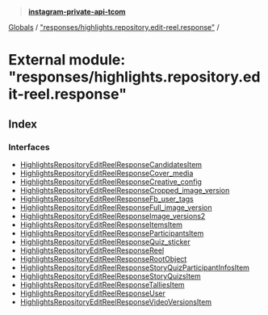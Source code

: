 > **[instagram-private-api-tcom](../README.md)**

[Globals](../README.md) / ["responses/highlights.repository.edit-reel.response"](_responses_highlights_repository_edit_reel_response_.md) /

# External module: "responses/highlights.repository.edit-reel.response"

## Index

### Interfaces

* [HighlightsRepositoryEditReelResponseCandidatesItem](../interfaces/_responses_highlights_repository_edit_reel_response_.highlightsrepositoryeditreelresponsecandidatesitem.md)
* [HighlightsRepositoryEditReelResponseCover_media](../interfaces/_responses_highlights_repository_edit_reel_response_.highlightsrepositoryeditreelresponsecover_media.md)
* [HighlightsRepositoryEditReelResponseCreative_config](../interfaces/_responses_highlights_repository_edit_reel_response_.highlightsrepositoryeditreelresponsecreative_config.md)
* [HighlightsRepositoryEditReelResponseCropped_image_version](../interfaces/_responses_highlights_repository_edit_reel_response_.highlightsrepositoryeditreelresponsecropped_image_version.md)
* [HighlightsRepositoryEditReelResponseFb_user_tags](../interfaces/_responses_highlights_repository_edit_reel_response_.highlightsrepositoryeditreelresponsefb_user_tags.md)
* [HighlightsRepositoryEditReelResponseFull_image_version](../interfaces/_responses_highlights_repository_edit_reel_response_.highlightsrepositoryeditreelresponsefull_image_version.md)
* [HighlightsRepositoryEditReelResponseImage_versions2](../interfaces/_responses_highlights_repository_edit_reel_response_.highlightsrepositoryeditreelresponseimage_versions2.md)
* [HighlightsRepositoryEditReelResponseItemsItem](../interfaces/_responses_highlights_repository_edit_reel_response_.highlightsrepositoryeditreelresponseitemsitem.md)
* [HighlightsRepositoryEditReelResponseParticipantsItem](../interfaces/_responses_highlights_repository_edit_reel_response_.highlightsrepositoryeditreelresponseparticipantsitem.md)
* [HighlightsRepositoryEditReelResponseQuiz_sticker](../interfaces/_responses_highlights_repository_edit_reel_response_.highlightsrepositoryeditreelresponsequiz_sticker.md)
* [HighlightsRepositoryEditReelResponseReel](../interfaces/_responses_highlights_repository_edit_reel_response_.highlightsrepositoryeditreelresponsereel.md)
* [HighlightsRepositoryEditReelResponseRootObject](../interfaces/_responses_highlights_repository_edit_reel_response_.highlightsrepositoryeditreelresponserootobject.md)
* [HighlightsRepositoryEditReelResponseStoryQuizParticipantInfosItem](../interfaces/_responses_highlights_repository_edit_reel_response_.highlightsrepositoryeditreelresponsestoryquizparticipantinfositem.md)
* [HighlightsRepositoryEditReelResponseStoryQuizsItem](../interfaces/_responses_highlights_repository_edit_reel_response_.highlightsrepositoryeditreelresponsestoryquizsitem.md)
* [HighlightsRepositoryEditReelResponseTalliesItem](../interfaces/_responses_highlights_repository_edit_reel_response_.highlightsrepositoryeditreelresponsetalliesitem.md)
* [HighlightsRepositoryEditReelResponseUser](../interfaces/_responses_highlights_repository_edit_reel_response_.highlightsrepositoryeditreelresponseuser.md)
* [HighlightsRepositoryEditReelResponseVideoVersionsItem](../interfaces/_responses_highlights_repository_edit_reel_response_.highlightsrepositoryeditreelresponsevideoversionsitem.md)